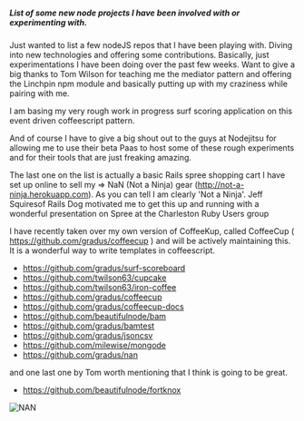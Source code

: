 ##### List of some new node projects I have been involved with or experimenting with.

Just wanted to list a few nodeJS repos that I have been playing with. Diving into new technologies and offering some contributions. Basically, just experimentations I have been doing over the past few weeks.  Want to give a big thanks to Tom Wilson for teaching me the mediator pattern and offering the Linchpin npm module and basically putting up with my craziness while pairing with me.  


I am basing my very rough work in progress surf scoring application on this event driven coffeescript pattern. 

And of course I have to give a big shout out to the guys at Nodejitsu for allowing me to use their beta Paas to host some of these rough experiments and for their tools that are just freaking amazing.

The last one on the list is actually a basic Rails spree shopping cart I
have set up online to sell my => NaN (Not a Ninja) gear
(http://not-a-ninja.herokuapp.com).  As you can tell I am clearly 'Not a
Ninja'.  Jeff Squiresof Rails Dog motivated me to get this up and running with a
wonderful presentation on Spree at the Charleston Ruby Users group

I have recently taken over my own version of CoffeeKup, called CoffeeCup (
https://github.com/gradus/coffeecup ) and will be actively maintaining
this.  It is a wonderful way to write templates in coffeescript.


  * https://github.com/gradus/surf-scoreboard
  * https://github.com/twilson63/cupcake
  * https://github.com/twilson63/iron-coffee
  * https://github.com/gradus/coffeecup
  * https://github.com/gradus/coffeecup-docs
  * https://github.com/beautifulnode/bam
  * https://github.com/gradus/bamtest
  * https://github.com/gradus/jsoncsv
  * https://github.com/milewise/mongode
  * https://github.com/gradus/nan

and one last one by Tom worth mentioning that I think is going to be great.

  * https://github.com/beautifulnode/fortknox

![NAN](new-node-projects/nan.png "Not a Ninja")

  
  



